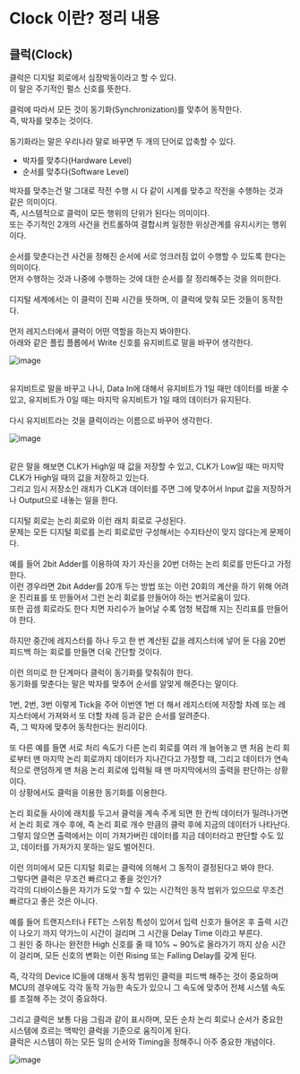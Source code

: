 # Clock 이란? 정리 내용

## 클럭(Clock)
클럭은 디지털 회로에서 심장박동이라고 할 수 있다.
<br>
이 말은 주기적인 펄스 신호를 뜻한다.
<br>
<br>
클럭에 따라서 모든 것이 동기화(Synchronization)를 맞추어 동작한다.
<br>
즉, 박자를 맞추는 것이다.
<br>
<br>
동기화라는 말은 우리나라 말로 바꾸면 두 개의 단어로 압축할 수 있다.
- 박자를 맞추다(Hardware Level)
- 순서를 맞추다(Software Level)

박자를 맞추는건 말 그대로 작전 수행 시 다 같이 시계를 맞추고 작전을 수행하는 것과 같은 의미이다.
<br>
즉, 시스템적으로 클럭이 모든 행위의 단위가 된다는 의미이다.
<br>
또는 주기적인 2개의 사건을 컨트롤하여 결합시켜 일정한 위상관계를 유지시키는 행위이다.
<br>
<br>
순서를 맞춘다는건 사건을 정해진 순서에 서로 엉크러짐 없이 수행할 수 있도록 한다는 의미이다.
<br>
먼저 수행하는 것과 나중에 수행하는 것에 대한 순서를 잘 정리해주는 것을 의미한다.
<br>
<br>
디지털 세계에서는 이 클럭이 진짜 시간을 뜻하며, 이 클럭에 맞춰 모든 것들이 동작한다.
<br>
<br>
먼저 레지스터에서 클럭이 어떤 역할을 하는지 봐야한다.
<br>
아래와 같은 플립 플롭에서 Write 신호를 유지비트로 말을 바꾸어 생각한다.
<br>

![image](https://github.com/JeHeeYu/Book-Reviews/assets/87363461/f6009aca-939b-4fe4-8be7-fc0f4e3a87ec)

<br>
유지비트로 말을 바꾸고 나니, Data In에 대해서 유지비트가 1일 때만 데이터를 바꿀 수 있고, 유지비트가 0일 때는 마지막 유지비트가 1일 때의 데이터가 유지된다.
<br>
<br>
다시 유지비트라는 것을 클럭이라는 이름으로 바꾸어 생각한다.
<br>

![image](https://github.com/JeHeeYu/Book-Reviews/assets/87363461/cea43883-7fb6-4403-a70e-38656739a428)

<br>
같은 말을 해보면 CLK가 High일 때 값을 저장할 수 있고, CLK가 Low일 때는 마지막 CLK가 High일 때의 값을 저장하고 있는다.
<br>
그리고 임시 저장소인 래치가 CLK과 데이터를 주면 그에 맞추어서 Input 값을 저장하거나 Output으로 내놓는 일을 한다.
<br>
<br>
디지털 회로는 논리 회로와 이런 래치 회로로 구성된다.
<br>
문제는 모든 디지털 회로를 논리 회로로만 구성해서는 수지타산이 맞지 않다는게 문제이다.
<br>
<br>
예를 들어 2bit Adder를 이용하여 자기 자신을 20번 더하는 논리 회로를 만든다고 가정한다.
<br>
이런 경우라면 2bit Adder를 20개 두는 방법 또는 이런 20회의 계산을 하기 위해 어려운 진리표를 또 만들어서 그런 논리 회로를 만들어야 하는 번거로움이 있다.
<br>
또한 곱셈 회로라도 한다 치면 자리수가 늘어날 수록 엄청 복잡해 지는 진리표를 만들어야 한다.
<br>
<br>
하지만 중간에 레지스터를 하나 두고 한 번 계산된 값을 레지스터에 넣어 둔 다음 20번 피드백 하는 회로를 만들면 더욱 간단할 것이다.
<br>
<br>
이런 의미로 한 단계마다 클럭이 동기화를 맞춰줘야 한다.
<br>
동기화를 맞춘다는 말은 박자를 맞추어 순서를 알맞게 해준다는 말이다.
<br>
<br>
1번, 2번, 3번 이렇게 Tick을 주어 이번엔 1번 더 해서 레지스터에 저장할 차례 또는 레지스터에서 가져와서 또 더할 차례 등과 같은 순서를 알려준다.
<br>
즉, 그 박자에 맞추어 동작한다는 원리이다.
<br>
<br>
또 다른 예를 들면 서로 처리 속도가 다른 논리 회로를 여러 개 늘어놓고 맨 처음 논리 회로부터 맨 마지막 논리 회로까지 데이터가 지나간다고 가정할 때, 그리고 데이터가 연속적으로 랜덤하게 맨 처음 논리 회로에 입력될 때 맨 마지막에서의 출력을 판단하는 상황이다.
<br>
이 상황에서도 클럭을 이용한 동기화를 이용한다.
<br>
<br>
논리 회로들 사이에 래치를 두고서 클럭을 계속 주게 되면 한 칸씩 데이터가 밀려나가면서 논리 회로 개수 후에, 즉 논리 회로 개수 만큼의 클럭 후에 지금의 데이터가 나타난다.
<br>
그렇지 않으면 출력에서는 이미 가져가버린 데이터를 지금 데이터라고 판단할 수도 있고, 데이터를 가져가지 못하는 일도 벌어진다.
<br>
<br>
이런 의미에서 모든 디지털 회로는 클럭에 의해서 그 동작이 결정된다고 봐야 한다.
<br>
그렇다면 클럭은 무조건 빠르다고 좋을 것인가?
<br>
각각의 디바이스들은 자기가 도앚ㄱ할 수 있는 시간적인 동작 범위가 있으므로 무조건 빠르다고 좋은 것은 아니다.
<br>
<br>
예를 들어 트랜지스터나 FET는 스위칭 특성이 있어서 입력 신호가 들어온 후 출력 시간이 나오기 까지 약가느이 시간이 걸리며 그 시간을 Delay Time 이라고 부른다.
<br>
그 원인 중 하나는 완전한 High 신호를 줄 때 10% ~ 90%로 올라가기 까지 상승 시간이 걸리며, 모든 신호의 변화는 이런 Rising 또는 Falling Delay를 갖게 된다.
<br>
<br>
즉, 각각의 Device IC들에 대해서 동작 범위인 클럭을 피드백 해주는 것이 중요하며 MCU의 경우에도 각각 동작 가능한 속도가 있으니 그 속도에 맞추어 전체 시스템 속도를 조절해 주는 것이 중요하다.
<br>
<br>
그리고 클럭은 보통 다음 그림과 같이 표시하며, 모든 순차 논리 회로나 순서가 중요한 시스템에 흐르는 맥박인 클럭을 기준으로 움직이게 된다.
<br>
클럭은 시스템이 하는 모든 일의 순서와 Timing을 정해주니 아주 중요한 개념이다.
<br>

![image](https://github.com/JeHeeYu/Book-Reviews/assets/87363461/9fcb4829-0904-499b-8250-258d6dd7dfb5)

<br>
